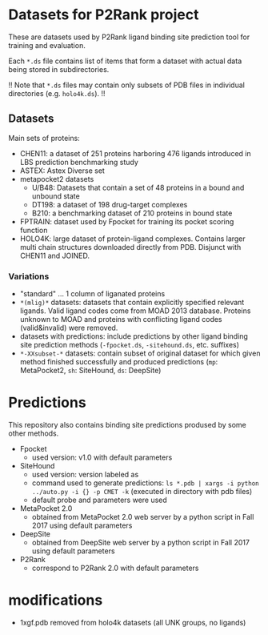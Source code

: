 
# Datasets for P2Rank project

These are datasets used by P2Rank ligand binding site prediction tool for training and evaluation.

Each `*.ds` file contains list of items that form a dataset with actual data being stored in subdirectories.

!! Note that `*.ds` files may contain only subsets of PDB files in individual directories (e.g. `holo4k.ds`). !!


## Datasets

Main sets of proteins:

* CHEN11: a dataset of 251 proteins harboring 476 ligands introduced in LBS prediction benchmarking study
* ASTEX: Astex Diverse set
* metapocket2 datasets
    - U/B48: Datasets that contain a set of 48 proteins in a bound and unbound state
    - DT198: a dataset of 198 drug-target complexes
    - B210: a benchmarking dataset of 210 proteins in bound state
* FPTRAIN: dataset used by Fpocket for training its pocket scoring function
* HOLO4K: large dataset of protein-ligand complexes. Contains larger multi chain structures downloaded directly from PDB. Disjunct with CHEN11 and JOINED. 

### Variations 
* "standard" ... 1 column of liganated proteins 
* `*(mlig)*` datasets: datasets that contain explicitly specified relevant ligands. Valid ligand codes come from MOAD 2013 database. Proteins unknown to MOAD and proteins with conflicting ligand codes (valid&invalid) were removed. 
* datasets with predictions: include predictions by other ligand binding site prediction methods
(`-fpocket.ds`, `-sitehound.ds`, etc. suffixes)  
* `*-XXsubset-*` datasets: contain subset of original dataset for which given method finished successfully and produced predictions (`mp`:
MetaPocket2, `sh`: SiteHound, `ds`: DeepSite)


# Predictions
This repository also contains binding site predictions prodused by some other methods.

* Fpocket 
    - used version: v1.0 with default parameters
* SiteHound
    - used version: version labeled as  
    - command used to generate predictions: `ls *.pdb | xargs -i python ../auto.py -i {} -p CMET -k` (executed in directory with pdb files)
    - default probe and parameters were used
* MetaPocket 2.0 
    - obtained from MetaPocket 2.0 web server by a python script in Fall 2017 using default parameters
* DeepSite
    - obtained from DeepSite web server by a python script in Fall 2017 using default parameters
* P2Rank
    - correspond to P2Rank 2.0 with default parameters

# modifications

* 1xgf.pdb removed from holo4k datasets (all UNK groups, no ligands)
